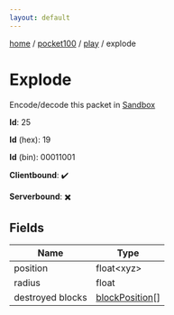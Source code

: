 ```yaml
---
layout: default
---
```


[home](/)  /  [pocket100](/protocol/pocket100)  /  [play](/protocol/pocket100/play)  /  explode

# Explode

Encode/decode this packet in [Sandbox](../../../sandbox/pocket100#Play.Explode)

**Id**: 25

**Id** (hex): 19

**Id** (bin): 00011001

**Clientbound**: ✔️

**Serverbound**: ✖️

## Fields

Name | Type
---|---
position | float&lt;xyz&gt;
radius | float
destroyed blocks | [blockPosition](/protocol/pocket100/types/block-position)[]
